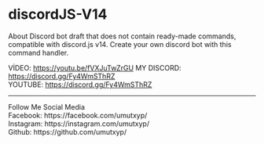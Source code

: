 # discordJS-V14
About Discord bot draft that does not contain ready-made commands, compatible with discord.js v14. Create your own discord bot with this command handler.

VİDEO: https://youtu.be/fVXJuTwZrGU
MY DISCORD: https://discord.gg/Fy4WmSThRZ<br>
YOUTUBE: https://discord.gg/Fy4WmSThRZ<br>
<hr>
Follow Me Social Media<br>
Facebook: https://facebook.com/umutxyp/<br>
Instagram: https://instagram.com/umutxyp/<br>
Github: https://github.com/umutxyp/<br>
